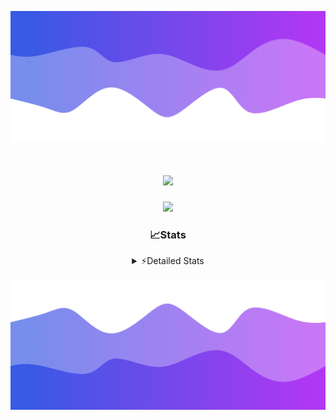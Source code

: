![Header](./header.png)
<div align="center">

<h1 align="center">
  <a href="https://git.io/typing-svg">
    <img src="https://readme-typing-svg.herokuapp.com/?lines=Hello,+There!+%F0%9F%91%8B;This+is+chicho.;Owner+on+Ocean;&center=true&size=25">
  </a>
</h1>
  
<p align="center">
  <img src="https://lanyard.cnrad.dev/api/852683595378196480" />
</p>

### 📈Stats
<details>
    <summary> ⚡Detailed Stats</summary>
    <br/>

<!--START_SECTION:waka-->
![Code Time](http://img.shields.io/badge/Code%20Time-773%20hrs%208%20mins-blue)

![Profile Views](http://img.shields.io/badge/Profile%20Views-2-blue)

**🐱 My GitHub Data** 

> 📦 76.6 kB Used in GitHub's Storage 
 > 
> 🏆 29 Contributions in the Year 2024
 > 
> 🚫 Not Opted to Hire
 > 
> 📜 15 Public Repositories 
 > 
> 🔑 9 Private Repositories 
 > 
**I'm a Night 🦉** 

```text
🌞 Morning                22 commits          █░░░░░░░░░░░░░░░░░░░░░░░░   05.54 % 
🌆 Daytime                55 commits          ███░░░░░░░░░░░░░░░░░░░░░░   13.85 % 
🌃 Evening                172 commits         ███████████░░░░░░░░░░░░░░   43.32 % 
🌙 Night                  148 commits         █████████░░░░░░░░░░░░░░░░   37.28 % 
```
📅 **I'm Most Productive on Tuesday** 

```text
Monday                   24 commits          ██░░░░░░░░░░░░░░░░░░░░░░░   06.05 % 
Tuesday                  108 commits         ███████░░░░░░░░░░░░░░░░░░   27.20 % 
Wednesday                80 commits          █████░░░░░░░░░░░░░░░░░░░░   20.15 % 
Thursday                 56 commits          ████░░░░░░░░░░░░░░░░░░░░░   14.11 % 
Friday                   42 commits          ███░░░░░░░░░░░░░░░░░░░░░░   10.58 % 
Saturday                 34 commits          ██░░░░░░░░░░░░░░░░░░░░░░░   08.56 % 
Sunday                   53 commits          ███░░░░░░░░░░░░░░░░░░░░░░   13.35 % 
```


📊 **This Week I Spent My Time On** 

```text
🕑︎ Time Zone: America/Argentina/Buenos_Aires

💬 Programming Languages: 
JavaScript               3 hrs 7 mins        ████████░░░░░░░░░░░░░░░░░   33.53 % 
HTML                     2 hrs 21 mins       ██████░░░░░░░░░░░░░░░░░░░   25.25 % 
Python                   1 hr 36 mins        ████░░░░░░░░░░░░░░░░░░░░░   17.26 % 
TypeScript               56 mins             ███░░░░░░░░░░░░░░░░░░░░░░   10.10 % 
CSS                      31 mins             █░░░░░░░░░░░░░░░░░░░░░░░░   05.65 % 

🔥 Editors: 
VS Code                  9 hrs 18 mins       █████████████████████████   100.00 % 

🐱‍💻 Projects: 
Unknown Project          4 hrs 5 mins        ███████████░░░░░░░░░░░░░░   43.97 % 
amparar                  2 hrs 14 mins       ██████░░░░░░░░░░░░░░░░░░░   24.01 % 
test2                    1 hr 32 mins        ████░░░░░░░░░░░░░░░░░░░░░   16.54 % 
cars                     1 hr 18 mins        ████░░░░░░░░░░░░░░░░░░░░░   14.02 % 
test                     8 mins              ░░░░░░░░░░░░░░░░░░░░░░░░░   01.46 % 

💻 Operating System: 
Windows                  5 hrs 23 mins       ██████████████░░░░░░░░░░░   57.89 % 
Mac                      3 hrs 55 mins       ███████████░░░░░░░░░░░░░░   42.11 % 
```

**I Mostly Code in JavaScript** 

```text
JavaScript               8 repos             ██████░░░░░░░░░░░░░░░░░░░   25.81 % 
HTML                     7 repos             ██████░░░░░░░░░░░░░░░░░░░   22.58 % 
C#                       2 repos             ██░░░░░░░░░░░░░░░░░░░░░░░   06.45 % 
TypeScript               1 repo              █░░░░░░░░░░░░░░░░░░░░░░░░   03.23 % 
SCSS                     1 repo              █░░░░░░░░░░░░░░░░░░░░░░░░   03.23 % 
```




 Last Updated on 12/07/2024 11:12:30 UTC
<!--END_SECTION:waka-->
</details>

![Footer](./footer.png)
